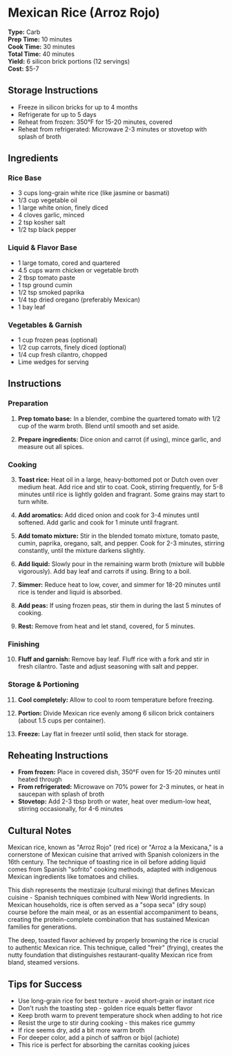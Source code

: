# Mexican Rice (Arroz Rojo)

**Type:** Carb  
**Prep Time:** 10 minutes  
**Cook Time:** 30 minutes  
**Total Time:** 40 minutes  
**Yield:** 6 silicon brick portions (12 servings)  
**Cost:** $5-7

## Storage Instructions
- Freeze in silicon bricks for up to 4 months
- Refrigerate for up to 5 days
- Reheat from frozen: 350°F for 15-20 minutes, covered
- Reheat from refrigerated: Microwave 2-3 minutes or stovetop with splash of broth

## Ingredients

### Rice Base
- 3 cups long-grain white rice (like jasmine or basmati)
- 1/3 cup vegetable oil
- 1 large white onion, finely diced
- 4 cloves garlic, minced
- 2 tsp kosher salt
- 1/2 tsp black pepper

### Liquid & Flavor Base
- 1 large tomato, cored and quartered
- 4.5 cups warm chicken or vegetable broth
- 2 tbsp tomato paste
- 1 tsp ground cumin
- 1/2 tsp smoked paprika
- 1/4 tsp dried oregano (preferably Mexican)
- 1 bay leaf

### Vegetables & Garnish
- 1 cup frozen peas (optional)
- 1/2 cup carrots, finely diced (optional)
- 1/4 cup fresh cilantro, chopped
- Lime wedges for serving

## Instructions

### Preparation
1. **Prep tomato base:** In a blender, combine the quartered tomato with 1/2 cup of the warm broth. Blend until smooth and set aside.

2. **Prepare ingredients:** Dice onion and carrot (if using), mince garlic, and measure out all spices.

### Cooking
3. **Toast rice:** Heat oil in a large, heavy-bottomed pot or Dutch oven over medium heat. Add rice and stir to coat. Cook, stirring frequently, for 5-8 minutes until rice is lightly golden and fragrant. Some grains may start to turn white.

4. **Add aromatics:** Add diced onion and cook for 3-4 minutes until softened. Add garlic and cook for 1 minute until fragrant.

5. **Add tomato mixture:** Stir in the blended tomato mixture, tomato paste, cumin, paprika, oregano, salt, and pepper. Cook for 2-3 minutes, stirring constantly, until the mixture darkens slightly.

6. **Add liquid:** Slowly pour in the remaining warm broth (mixture will bubble vigorously). Add bay leaf and carrots if using. Bring to a boil.

7. **Simmer:** Reduce heat to low, cover, and simmer for 18-20 minutes until rice is tender and liquid is absorbed.

8. **Add peas:** If using frozen peas, stir them in during the last 5 minutes of cooking.

9. **Rest:** Remove from heat and let stand, covered, for 5 minutes.

### Finishing
10. **Fluff and garnish:** Remove bay leaf. Fluff rice with a fork and stir in fresh cilantro. Taste and adjust seasoning with salt and pepper.

### Storage & Portioning
11. **Cool completely:** Allow to cool to room temperature before freezing.

12. **Portion:** Divide Mexican rice evenly among 6 silicon brick containers (about 1.5 cups per container).

13. **Freeze:** Lay flat in freezer until solid, then stack for storage.

## Reheating Instructions
- **From frozen:** Place in covered dish, 350°F oven for 15-20 minutes until heated through
- **From refrigerated:** Microwave on 70% power for 2-3 minutes, or heat in saucepan with splash of broth
- **Stovetop:** Add 2-3 tbsp broth or water, heat over medium-low heat, stirring occasionally, for 4-6 minutes

## Cultural Notes
Mexican rice, known as "Arroz Rojo" (red rice) or "Arroz a la Mexicana," is a cornerstone of Mexican cuisine that arrived with Spanish colonizers in the 16th century. The technique of toasting rice in oil before adding liquid comes from Spanish "sofrito" cooking methods, adapted with indigenous Mexican ingredients like tomatoes and chilies.

This dish represents the mestizaje (cultural mixing) that defines Mexican cuisine - Spanish techniques combined with New World ingredients. In Mexican households, rice is often served as a "sopa seca" (dry soup) course before the main meal, or as an essential accompaniment to beans, creating the protein-complete combination that has sustained Mexican families for generations.

The deep, toasted flavor achieved by properly browning the rice is crucial to authentic Mexican rice. This technique, called "freír" (frying), creates the nutty foundation that distinguishes restaurant-quality Mexican rice from bland, steamed versions.

## Tips for Success
- Use long-grain rice for best texture - avoid short-grain or instant rice
- Don't rush the toasting step - golden rice equals better flavor
- Keep broth warm to prevent temperature shock when adding to hot rice
- Resist the urge to stir during cooking - this makes rice gummy
- If rice seems dry, add a bit more warm broth
- For deeper color, add a pinch of saffron or bijol (achiote)
- This rice is perfect for absorbing the carnitas cooking juices